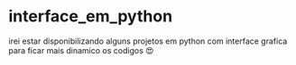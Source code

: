 # interface_em_python
irei estar disponibilizando alguns projetos em python com interface grafica para ficar mais dinamico os codigos 😍
